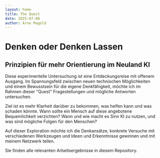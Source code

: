 ```yaml
---
layout: home
title: The Quest
date: 2025-07-08
author: Arne Magold
---
```


# Denken oder Denken Lassen

## Prinzipien für mehr Orientierung im Neuland KI

Diese experimentelle Untersuchung ist eine Entdeckungsreise mit offenem Ausgang.
Im Spannungsfeld zwischen neuen technischen Möglichkeiten und einem Bewusstsein für die eigene Denkfähigkeit, möchte ich im Rahmen dieser "Quest" Fragestellungen und mögliche Antworten untersuchen.

Ziel ist es mehr Klarheit darüber zu bekommen, was helfen kann und was schaden könnte. 
Wann sollte ein Mensch auf diese angebotene Bequemlichkeit verzichten? 
Wann und wie macht es Sinn KI zu nutzen, und was sind mögliche Folgen für den Menschen?

Auf dieser Exploration möchte ich die Denkansätze, konkrete Versuche mit verschiedenen Werkzeugen und Ideen und Erkenntnisse gewinnen und mit meinem Netzwerk teilen.

Sie finden alle relevanten Arbeitsergebnisse in diesem Repository.

